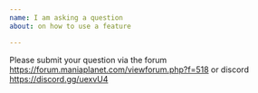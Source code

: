 ```yaml
---
name: I am asking a question
about: on how to use a feature

---
```


Please submit your question via the  forum https://forum.maniaplanet.com/viewforum.php?f=518 or discord https://discord.gg/uexvU4

